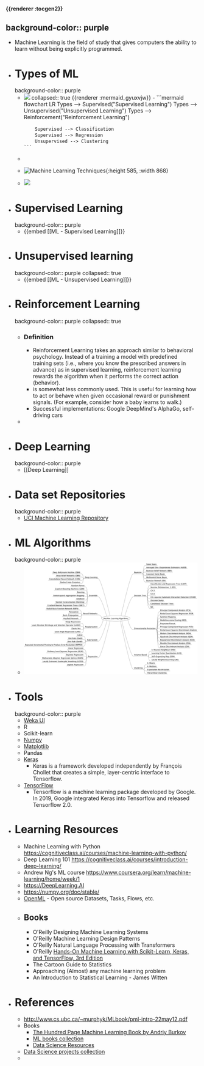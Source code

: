 #### {{renderer :tocgen2}}
background-color:: purple
-
- Machine Learning is the field of study that gives computers the ability to learn without being explicitly programmed.
- # Types of ML
  background-color:: purple
	- <img src="https://mermaid.ink/img/IGZsb3djaGFydCBMUgogICAgVHlwZXMgLS0-IFN1cGVydmlzZWQoIlN1cGVydmlzZWQgTGVhcm5pbmciKQogICAgVHlwZXMgLS0-IFVuc3VwZXJ2aXNlZCgiVW5zdXBlcnZpc2VkIExlYXJuaW5nIikKICAgIFR5cGVzIC0tPiBSZWluZm9yY2VtZW50KCJSZWluZm9yY2VtZW50IExlYXJuaW5nIikKICAgIAogICAgU3VwZXJ2aXNlZCAtLT4gQ2xhc3NpZmljYXRpb24KICAgIFN1cGVydmlzZWQgLS0-IFJlZ3Jlc3Npb24KICAgIFVuc3VwZXJ2aXNlZCAtLT4gQ2x1c3RlcmluZwo" />
	  collapsed:: true
	  {{renderer :mermaid_gyuxvjw}}
		- ```mermaid
		  flowchart LR
		      Types --> Supervised("Supervised Learning")
		      Types --> Unsupervised("Unsupervised Learning")
		      Types --> Reinforcement("Reinforcement Learning")
		      
		      Supervised --> Classification
		      Supervised --> Regression
		      Unsupervised --> Clustering
		  ```
	-
	- ![Machine Learning Techniques](https://analystprep.com/study-notes/wp-content/uploads/2021/03/Img_23.jpg){:height 585, :width 868}
	- ![](https://learning.oreilly.com/api/v2/epubs/urn:orm:book:9781098107956/files/assets/dmls_0203.png)
- # Supervised Learning
  background-color:: purple
	- {{embed [[ML - Supervised Learning]]}}
- # Unsupervised learning
  background-color:: purple
  collapsed:: true
	- {{embed [[ML - Unsupervised Learning]]}}
- # Reinforcement Learning
  background-color:: purple
  collapsed:: true
	- ### Definition
		- Reinforcement Learning takes an approach similar to behavioral psychology. Instead of a training a model with predefined training sets (i.e., where you know the prescribed answers in advance) as in supervised learning, reinforcement learning rewards the algorithm when it performs the correct action (behavior).
		- is somewhat less commonly used. This is useful for learning how to act or behave when given occasional reward or punishment signals. (For example, consider how a baby learns to walk.)
		- Successful implementations: Google DeepMind's AlphaGo, self-driving cars
	-
- # Deep Learning
  background-color:: purple
	- [[Deep Learning]]
- # Data set Repositories
  background-color:: purple
	- [UCI Machine Learning Repository](http://archive.ics.uci.edu/datasets)
- # ML Algorithms
  background-color:: purple
	- ![MachineLearningAlgorithms.png](../assets/MachineLearningAlgorithms_1694461921872_0.png)
- # Tools
  background-color:: purple
	- [Weka UI](https://www.cs.waikato.ac.nz/ml/weka/downloading.html)
	- R
	- Scikit-learn
	- [Numpy](https://numpy.org/)
	- [Matplotlib](http://matplotlib.org/)
	- Pandas
	- [Keras](https://keras.io/)
		- Keras is a framework developed independently by François Chollet that creates a simple, layer-centric interface to Tensorflow.
	- [TensorFlow](https://www.tensorflow.org/)
		- Tensorflow is a machine learning package developed by Google. In 2019, Google integrated Keras into Tensorflow and released Tensorflow 2.0.
- # Learning Resources
	- Machine Learning with Python https://cognitiveclass.ai/courses/machine-learning-with-python/
	- Deep Learning 101 https://cognitiveclass.ai/courses/introduction-deep-learning/
	- Andrew Ng's ML course https://www.coursera.org/learn/machine-learning/home/week/1
	- https://DeepLearning.AI
	- https://numpy.org/doc/stable/
	- [OpenML](https://openml.org) - Open source Datasets, Tasks, Flows, etc.
	- ## Books
		- O'Reilly Designing Machine Learning Systems
		- O'Reilly Machine Learning Design Patterns
		- O'Reilly Natural Language Processing with Transformers
		- O'Reilly [Hands-On Machine Learning with Scikit-Learn, Keras, and TensorFlow, 3rd Edition](https://learning.oreilly.com/library/view/hands-on-machine-learning/9781098125967/)
		- The Cartoon Guide to Statistics
		- Approaching (Almost) any machine learning problem
		- An Introduction to Statistical Learning - James Witten
- # References
	- http://www.cs.ubc.ca/~murphyk/MLbook/pml-intro-22may12.pdf
	- Books
		- [The Hundred Page Machine Learning Book by Andriy Burkov](https://github.com/tirthajyoti/Papers-Literature-ML-DL-RL-AI/blob/master/General-Machine-Learning/The%20Hundred-Page%20Machine%20Learning%20Book%20by%20Andriy%20Burkov/Links%20to%20read%20the%20chapters%20online.md)
		- [ML books collection](https://github.com/fizalihsan/Papers-Literature-ML-DL-RL-AI)
		- [Data Science Resources](https://github.com/fizalihsan/Data-Science-Resources)
	- [Data Science projects collection](https://github.com/fizalihsan/Data-Science-Projects)
	-